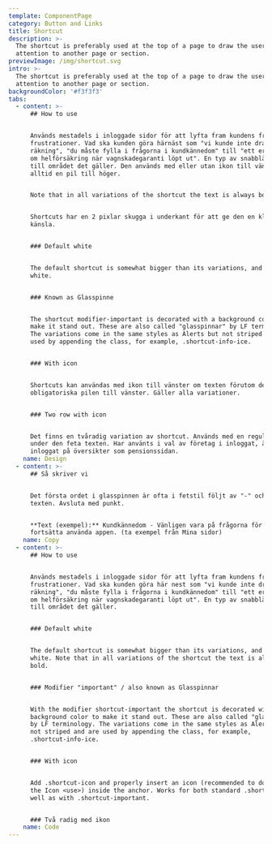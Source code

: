 ```yaml
---
template: ComponentPage
category: Button and Links
title: Shortcut
description: >-
  The shortcut is preferably used at the top of a page to draw the users
  attention to another page or section.
previewImage: /img/shortcut.svg
intro: >-
  The shortcut is preferably used at the top of a page to draw the users
  attention to another page or section.
backgroundColor: '#f3f3f3'
tabs:
  - content: >-
      ## How to use


      Används mestadels i inloggade sidor för att lyfta fram kundens främsta
      frustrationer. Vad ska kunden göra härnäst som "vi kunde inte dra en
      räkning", "du måste fylla i frågorna i kundkännedom" till "ett erbjudande
      om helförsäkring när vagnskadegaranti löpt ut". En typ av snabblänk direkt
      till området det gäller. Den används med eller utan ikon till vänster men
      alltid en pil till höger.


      Note that in all variations of the shortcut the text is always bold. 


      Shortcuts har en 2 pixlar skugga i underkant för att ge den en klickbar
      känsla.


      ### Default white


      The default shortcut is somewhat bigger than its variations, and always
      white. 


      ### Known as Glasspinne


      The shortcut modifier-important is decorated with a background color to
      make it stand out. These are also called "glasspinnar" by LF terminology.
      The variations come in the same styles as Alerts but not striped and are
      used by appending the class, for example, .shortcut-info-ice.


      ### With icon


      Shortcuts kan användas med ikon till vänster om texten förutom den
      obligatoriska pilen till vänster. Gäller alla variationer.


      ### Two row with icon


      Det finns en tvåradig variation av shortcut. Används med en regular text
      under den feta texten. Har använts i val av företag i inloggat, även i
      inloggat på översikter som pensionssidan.
    name: Design
  - content: >-
      ## Så skriver vi


      Det första ordet i glasspinnen är ofta i fetstil följt av "-" och sedan
      texten. Avsluta med punkt. 


      **Text (exempel):** Kundkännedom - Vänligen vara på frågorna för att kunna
      fortsätta använda appen. (ta exempel från Mina sidor)
    name: Copy
  - content: >-
      ## How to use


      Används mestadels i inloggade sidor för att lyfta fram kundens främsta
      frustrationer. Vad ska kunden göra här nest som "vi kunde inte dra en
      räkning", "du måste fylla i frågorna i kundkännedom" till "ett erbjudande
      om helförsäkring när vagnskadegaranti löpt ut". En typ av snabblänk direkt
      till området det gäller.


      ### Default white


      The default shortcut is somewhat bigger than its variations, and always
      white. Note that in all variations of the shortcut the text is always
      bold. 


      ### Modifier "important" / also known as Glasspinnar


      With the modifier shortcut-important the shortcut is decorated with a
      background color to make it stand out. These are also called "glasspinnar"
      by LF terminology. The variations come in the same styles as Alerts but
      not striped and are used by appending the class, for example,
      .shortcut-info-ice.


      ### With icon


      Add .shortcut-icon and properly insert an icon (recommended to do so via
      the Icon <use>) inside the anchor. Works for both standard .shortcut as
      well as with .shortcut-important.


      ### Två radig med ikon
    name: Code
---
```



